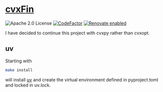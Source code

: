 # [cvxFin](https://tschm.github.io/cvxFin)

![Apache 2.0 License](https://img.shields.io/badge/License-APACHEv2-brightgreen.svg)
[![CodeFactor](https://www.codefactor.io/repository/github/tschm/cvxFin/badge)](https://www.codefactor.io/repository/github/tschm/cvxFin)
[![Renovate enabled](https://img.shields.io/badge/renovate-enabled-brightgreen.svg)](https://github.com/renovatebot/renovate)

I have decided to continue this project with cvxpy rather than cvxopt.

## uv

Starting with

```bash
make install
```

will install [uv](https://github.com/astral-sh/uv) and create
the virtual environment defined in
pyproject.toml and locked in uv.lock.
